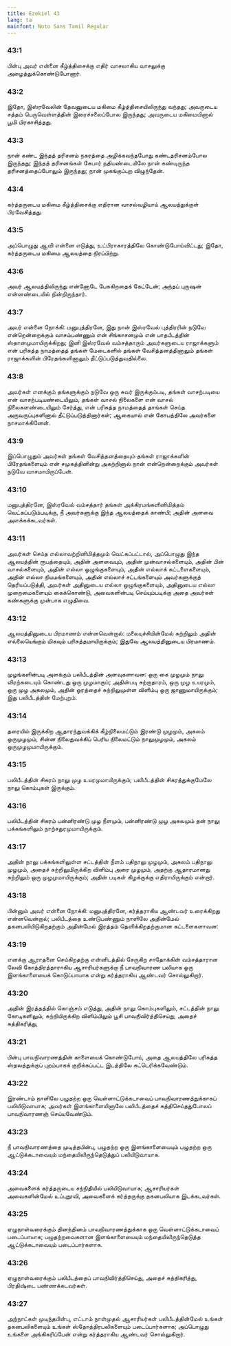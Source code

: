 ```yaml
---
title: Ezekiel 43
lang: ta
mainfont: Noto Sans Tamil Regular
---
```


###  43:1

பின்பு அவர் என்னை கீழ்த்திசைக்கு எதிர் வாசலாகிய வாசலுக்கு அழைத்துக்கொண்டுபோனார்.

###  43:2

இதோ, இஸ்ரவேலின் தேவனுடைய மகிமை கீழ்த்திசையிலிருந்து வந்தது; அவருடைய சத்தம் பெருவெள்ளத்தின் இரைச்சலைப்போல இருந்தது; அவருடைய மகிமையினால் பூமி பிரகாசித்தது.

###  43:3

நான் கண்ட இந்தத் தரிசனம் நகரத்தை அழிக்கவந்தபோது கண்டதரிசனம்போல இருந்தது; இந்தத் தரிசனங்கள் கேபார் நதியண்டையிலே நான் கண்டிருந்த தரிசனத்தைப்போலும் இருந்தது; நான் முகங்குப்புற விழுந்தேன்.

###  43:4

கர்த்தருடைய மகிமை கீழ்த்திசைக்கு எதிரான வாசல்வழியாய் ஆலயத்துக்குள் பிரவேசித்தது.

###  43:5

அப்பொழுது ஆவி என்னை எடுத்து, உட்பிராகாரத்திலே கொண்டுபோய்விட்டது; இதோ, கர்த்தருடைய மகிமை ஆலயத்தை நிரப்பிற்று.

###  43:6

அவர் ஆலயத்திலிருந்து என்னோடே பேசுகிறதைக் கேட்டேன்; அந்தப் புருஷன் என்னண்டையில் நின்றிருந்தார்.

###  43:7

அவர் என்னை நோக்கி: மனுபுத்திரனே, இது நான் இஸ்ரவேல் புத்திரரின் நடுவே என்றென்றைக்கும் வாசம்பண்ணும் என் சிங்காசனமும் என் பாதபீடத்தின் ஸ்தானமுமாயிருக்கிறது; இனி இஸ்ரவேல் வம்சத்தாரும் அவர்களுடைய ராஜாக்களும் என் பரிசுத்த நாமத்தைத் தங்கள் மேடைகளில் தங்கள் வேசித்தனத்தினாலும் தங்கள் ராஜாக்களின் பிரேதங்களினாலும் தீட்டுப்படுத்துவதில்லை.

###  43:8

அவர்கள் எனக்கும் தங்களுக்கும் நடுவே ஒரு சுவர் இருக்கும்படி, தங்கள் வாசற்படியை என் வாசற்படியண்டையிலும், தங்கள் வாசல் நிலைகளை என் வாசல் நிலைகளண்டையிலும் சேர்த்து, என் பரிசுத்த நாமத்தைத் தாங்கள் செய்த அருவருப்புகளினால் தீட்டுப்படுத்தினார்கள்; ஆகையால் என் கோபத்திலே அவர்களை நாசமாக்கினேன்.

###  43:9

இப்பொழுதும் அவர்கள் தங்கள் வேசித்தனத்தையும் தங்கள் ராஜாக்களின் பிரேதங்களையும் என் சமுகத்தினின்று அகற்றினால் நான் என்றென்றைக்கும் அவர்கள் நடுவே வாசமாயிருப்பேன்.

###  43:10

மனுபுத்திரனே, இஸ்ரவேல் வம்சத்தார் தங்கள் அக்கிரமங்களினிமித்தம் வெட்கப்படும்படிக்கு, நீ அவர்களுக்கு இந்த ஆலயத்தைக் காண்பி; அதின் அளவை அளக்கக்கடவர்கள்.

###  43:11

அவர்கள் செய்த எல்லாவற்றினிமித்தமும் வெட்கப்பட்டால், அப்பொழுது இந்த ஆலயத்தின் ரூபத்தையும், அதின் அளவையும், அதின் முன்வாசல்களையும், அதின் பின் வாசல்களையும், அதின் எல்லா ஒழுங்குகளையும், அதின் எல்லாக் கட்டளைகளையும், அதின் எல்லா நியமங்களையும், அதின் எல்லாச் சட்டங்களையும் அவர்களுக்குத் தெரியப்படுத்தி, அவர்கள் அதினுடைய எல்லா ஒழுங்குகளையும், அதினுடைய எல்லா முறைமைகளையும் கைக்கொண்டு, அவைகளின்படி செய்யும்படிக்கு அதை அவர்கள் கண்களுக்கு முன்பாக எழுதிவை.

###  43:12

ஆலயத்தினுடைய பிரமாணம் என்னவென்றால்: மலையுச்சியின்மேல் சுற்றிலும் அதின் எல்லையெங்கும் மிகவும் பரிசுத்தமாயிருக்கும்; இதுவே ஆலயத்தினுடைய பிரமாணம்.

###  43:13

முழங்களின்படி அளக்கும் பலிபீடத்தின் அளவுகளாவன: ஒரு கை முழமும் நாலு விரற்கடையும் கொண்டது ஒரு முழமாகும்; அதின்படி சுற்றாதாரம், ஒரு முழ உயரமும், ஒரு முழ அகலமும், அதின் ஓரத்தைச் சுற்றிலுமுள்ள விளிம்பு ஒரு ஜாணுமாயிருக்கும்; இது பலிபீடத்தின் மேற்புறம்.

###  43:14

தரையில் இருக்கிற ஆதாரந்துவக்கிக் கீழ்நிலைமட்டும் இரண்டு முழமும், அகலம் ஒருமுழமும், சின்ன நிலைதுவக்கிப் பெரிய நிலைமட்டும் நாலுமுழமும், அகலம் ஒருமுழமுமாயிருக்கும்.

###  43:15

பலிபீடத்தின் சிகரம் நாலு முழ உயரமுமாயிருக்கும்; பலிபீடத்தின் சிகரத்துக்குமேலே நாலு கொம்புகள் இருக்கும்.

###  43:16

பலிபீடத்தின் சிகரம் பன்னிரண்டு முழ நீளமும், பன்னிரண்டு முழ அகலமும் தன் நாலு பக்கங்களிலும் நாற்சதுரமுமாயிருக்கும்.

###  43:17

அதின் நாலு பக்கங்களிலுள்ள சட்டத்தின் நீளம் பதிநாலு முழமும், அகலம் பதிநாலு முழமும், அதைச் சுற்றிலுமிருக்கிற விளிம்பு அரை முழமும், அதற்கு ஆதாரமானது சுற்றிலும் ஒரு முழமுமாயிருக்கும்; அதின் படிகள் கிழக்குக்கு எதிராயிருக்கும் என்றார்.

###  43:18

பின்னும் அவர் என்னை நோக்கி: மனுபுத்திரனே, கர்த்தராகிய ஆண்டவர் உரைக்கிறது என்னவென்றால்; பலிபீடத்தை உண்டுபண்ணும் நாளிலே அதின்மேல் தகனபலியிடுகிறதற்கும் அதின்மேல் இரத்தம் தெளிக்கிறதற்குமான கட்டளைகளாவன:

###  43:19

எனக்கு ஆராதனை செய்கிறதற்கு என்னிடத்தில் சேருகிற சாதோக்கின் வம்சத்தாரான லேவி கோத்திரத்தாராகிய ஆசாரியர்களுக்கு நீ பாவநிவாரண பலியாக ஒரு இளங்காளையைக் கொடுப்பாயாக என்று கர்த்தராகிய ஆண்டவர் சொல்லுகிறார்.

###  43:20

அதின் இரத்தத்தில் கொஞ்சம் எடுத்து, அதின் நாலு கொம்புகளிலும், சட்டத்தின் நாலு கோடிகளிலும், சுற்றியிருக்கிற விளிம்பிலும் பூசி பாவநிவிர்த்திசெய்து, அதைச் சுத்திகரித்து,

###  43:21

பின்பு பாவநிவாரணத்தின் காளையைக் கொண்டுபோய், அதை ஆலயத்திலே பரிசுத்த ஸ்தலத்துக்குப் புறம்பாகக் குறிக்கப்பட்ட இடத்திலே சுட்டெரிக்கவேண்டும்.

###  43:22

இரண்டாம் நாளிலே பழுதற்ற ஒரு வெள்ளாட்டுக்கடாவைப் பாவநிவாரணத்துக்காகப் பலியிடுவாயாக; அவர்கள் இளங்காளையினாலே பலிபீடத்தைச் சுத்திசெய்ததுபோலப் பாவநிவாரணஞ் செய்யவேண்டும்.

###  43:23

நீ பாவநிவாரணத்தை முடித்தபின்பு, பழுதற்ற ஒரு இளங்காளையையும் பழுதற்ற ஒரு ஆட்டுக்கடாவையும் மந்தையிலிருந்தெடுத்துப் பலியிடுவாயாக.

###  43:24

அவைகளைக் கர்த்தருடைய சந்நிதியில் பலியிடுவாயாக; ஆசாரியர்கள் அவைகளின்மேல் உப்புதூவி, அவைகளைக் கர்த்தருக்கு தகனபலியாக இடக்கடவர்கள்.

###  43:25

ஏழுநாள்வரைக்கும் தினந்தினம் பாவநிவாரணத்துக்காக ஒரு வெள்ளாட்டுக்கடாவைப் படைப்பாயாக; பழுதற்றவைகளான இளங்காளையையும் மந்தையிலிருந்தெடுத்த ஆட்டுக்கடாவையும் படைப்பார்களாக.

###  43:26

ஏழுநாள்வரைக்கும் பலிபீடத்தைப் பாவநிவிர்த்திசெய்து, அதைச் சுத்திகரித்து, பிரதிஷ்டை பண்ணக்கடவர்கள்.

###  43:27

அந்நாட்கள் முடிந்தபின்பு, எட்டாம் நாள்முதல் ஆசாரியர்கள் பலிபீடத்தின்மேல் உங்கள் தகனபலிகளையும் உங்கள் ஸ்தோத்திரபலிகளையும் படைப்பார்களாக; அப்பொழுது உங்களை அங்கிகரிப்பேன் என்று கர்த்தராகிய ஆண்டவர் சொல்லுகிறார்.

